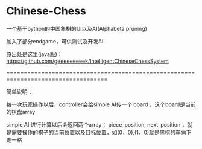 # Chinese-Chess

一个基于python的中国象棋的UI以及AI(Alphabeta pruning)

加入了部分endgame，可供测试及开发AI

原出处是这里(java版)： https://github.com/geeeeeeeeek/IntelligentChineseChessSystem

===================================================================================

简单说明：

每一次玩家操作以后，controller会给simple AI传一个 board ，这个board是当前的棋盘array

simple AI 进行计算以后会返回两个array： piece_position, next_position ，就是需要操作的棋子的当前位置以及目标位置，如(0，0),(1，0)就是黑棋的车向下走一格
